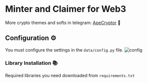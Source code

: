 # Minter and Claimer for Web3

More crypto themes and softs in telegram: [ApeCryptor](https://t.me/+_xCNXumUNWJkYjAy "ApeCryptor") 🦧

## Configuration ⚙️
You must configure the settings in the `data/config.py` file.
![config](https://github.com/Axcent-ape/Image/assets/97802272/07a8d675-f2e3-4d7b-af6a-fa8cd6974a75)

### Library Installation 📚

Required libraries you need downloaded from `requirements.txt` 
